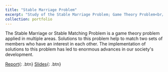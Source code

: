 ```yaml
---
title: "Stable Marriage Problem"
excerpt: "Study of the Stable Marriage Problem; Game Theory Problem<br/><img src='/images/stable_marriage.png'>"
collection: portfolio
---
```


The Stable Marriage or Stable Matching Problem is a game theory problem applied in multiple areas. Solutions to this problem help to match two sets of members who have an interest in each other. The implementation of solutions to this problem has led to enormous advances in our society's development.

[Report](/files/FernandoMartinez_TheStableMarriageProblem.pdf){: .btn}
[Slides](/files/FML_StableMarriage_slides.pdf){: .btn}